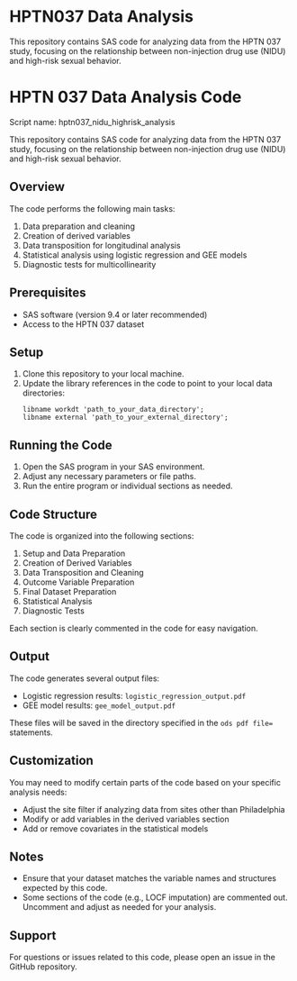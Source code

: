 # HPTN037 Data Analysis
This repository contains SAS code for analyzing data from the HPTN 037 study, focusing on the relationship between non-injection drug use (NIDU) and high-risk sexual behavior.

# HPTN 037 Data Analysis Code
Script name: hptn037_nidu_highrisk_analysis

This repository contains SAS code for analyzing data from the HPTN 037 study, focusing on the relationship between non-injection drug use (NIDU) and high-risk sexual behavior.

## Overview

The code performs the following main tasks:
1. Data preparation and cleaning
2. Creation of derived variables
3. Data transposition for longitudinal analysis
4. Statistical analysis using logistic regression and GEE models
5. Diagnostic tests for multicollinearity

## Prerequisites

- SAS software (version 9.4 or later recommended)
- Access to the HPTN 037 dataset

## Setup

1. Clone this repository to your local machine.
2. Update the library references in the code to point to your local data directories:
   ```sas
   libname workdt 'path_to_your_data_directory';
   libname external 'path_to_your_external_directory';
   ```

## Running the Code

1. Open the SAS program in your SAS environment.
2. Adjust any necessary parameters or file paths.
3. Run the entire program or individual sections as needed.

## Code Structure

The code is organized into the following sections:

1. Setup and Data Preparation
2. Creation of Derived Variables
3. Data Transposition and Cleaning
4. Outcome Variable Preparation
5. Final Dataset Preparation
6. Statistical Analysis
7. Diagnostic Tests

Each section is clearly commented in the code for easy navigation.

## Output

The code generates several output files:
- Logistic regression results: `logistic_regression_output.pdf`
- GEE model results: `gee_model_output.pdf`

These files will be saved in the directory specified in the `ods pdf file=` statements.

## Customization

You may need to modify certain parts of the code based on your specific analysis needs:
- Adjust the site filter if analyzing data from sites other than Philadelphia
- Modify or add variables in the derived variables section
- Add or remove covariates in the statistical models

## Notes

- Ensure that your dataset matches the variable names and structures expected by this code.
- Some sections of the code (e.g., LOCF imputation) are commented out. Uncomment and adjust as needed for your analysis.

## Support

For questions or issues related to this code, please open an issue in the GitHub repository.
